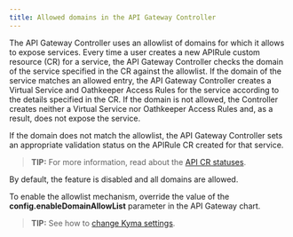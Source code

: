 ```yaml
---
title: Allowed domains in the API Gateway Controller
---
```


The API Gateway Controller uses an allowlist of domains for which it allows to expose services. Every time a user creates a new APIRule custom resource (CR) for a service, the API Gateway Controller checks the domain of the service specified in the CR against the allowlist. If the domain of the service matches an allowed entry, the API Gateway Controller creates a Virtual Service and Oathkeeper Access Rules for the service according to the details specified in the CR. If the domain is not allowed, the Controller creates neither a Virtual Service nor Oathkeeper Access Rules and, as a result, does not expose the service.

If the domain does not match the allowlist, the API Gateway Controller sets an appropriate validation status on the APIRule CR created for that service.

>**TIP:** For more information, read about the [API CR statuses](./00-custom-resources/apix-01-apirule.md#status-codes).

By default, the feature is disabled and all domains are allowed.

To enable the allowlist mechanism, override the value of the **config.enableDomainAllowList** parameter in the API Gateway chart.

>**TIP:** See how to [change Kyma settings](../04-operation-guides/operations/03-change-kyma-config-values.md).
